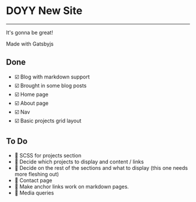 # DOYY New Site

---

It's gonna be great!

Made with Gatsbyjs

## Done

- ☑️ Blog with markdown support
- ☑️ Brought in some blog posts
- ☑️ Home page
- ☑️ About page
- ☑️ Nav
- ☑️ Basic projects grid layout

## To Do

- 🔲 SCSS for projects section
- 🔲 Decide which projects to display and content / links
- 🔲 Decide on the rest of the sections and what to display (this one needs more fleshing out)
- 🔲 Contact page
- 🔲 Make anchor links work on markdown pages.
- 🔲 Media queries
